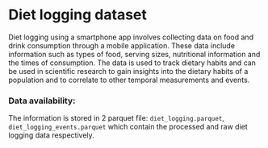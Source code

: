 # Diet logging dataset  

Diet logging using a smartphone app involves collecting data on food and drink consumption through a mobile application. These data include information such as types of food, serving sizes, nutritional information and the times of consumption. The data is used to track dietary habits and can be used in scientific research to gain insights into the dietary habits of a population and to correlate to other temporal measurements and events.

### Data availability:
The information is stored in 2 parquet file: `diet_logging.parquet`, `diet_logging_events.parquet` which contain the processed and raw diet logging data respectively.
